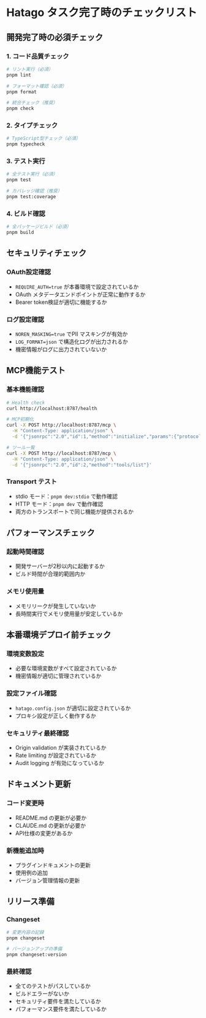 # Hatago タスク完了時のチェックリスト

## 開発完了時の必須チェック

### 1. コード品質チェック

```bash
# リント実行（必須）
pnpm lint

# フォーマット確認（必須）
pnpm format

# 統合チェック（推奨）
pnpm check
```

### 2. タイプチェック

```bash
# TypeScript型チェック（必須）
pnpm typecheck
```

### 3. テスト実行

```bash
# 全テスト実行（必須）
pnpm test

# カバレッジ確認（推奨）
pnpm test:coverage
```

### 4. ビルド確認

```bash
# 全パッケージビルド（必須）
pnpm build
```

## セキュリティチェック

### OAuth設定確認

- `REQUIRE_AUTH=true` が本番環境で設定されているか
- OAuth メタデータエンドポイントが正常に動作するか
- Bearer token検証が適切に機能するか

### ログ設定確認

- `NOREN_MASKING=true` でPII マスキングが有効か
- `LOG_FORMAT=json` で構造化ログが出力されるか
- 機密情報がログに出力されていないか

## MCP機能テスト

### 基本機能確認

```bash
# Health check
curl http://localhost:8787/health

# MCP初期化
curl -X POST http://localhost:8787/mcp \
  -H "Content-Type: application/json" \
  -d '{"jsonrpc":"2.0","id":1,"method":"initialize","params":{"protocolVersion":"2025-06-18","capabilities":{},"clientInfo":{"name":"test","version":"1.0.0"}}}'

# ツール一覧
curl -X POST http://localhost:8787/mcp \
  -H "Content-Type: application/json" \
  -d '{"jsonrpc":"2.0","id":2,"method":"tools/list"}'
```

### Transport テスト

- stdio モード：`pnpm dev:stdio` で動作確認
- HTTP モード：`pnpm dev` で動作確認
- 両方のトランスポートで同じ機能が提供されるか

## パフォーマンスチェック

### 起動時間確認

- 開発サーバーが2秒以内に起動するか
- ビルド時間が合理的範囲内か

### メモリ使用量

- メモリリークが発生していないか
- 長時間実行でメモリ使用量が安定しているか

## 本番環境デプロイ前チェック

### 環境変数設定

- 必要な環境変数がすべて設定されているか
- 機密情報が適切に管理されているか

### 設定ファイル確認

- `hatago.config.json` が適切に設定されているか
- プロキシ設定が正しく動作するか

### セキュリティ最終確認

- Origin validation が実装されているか
- Rate limiting が設定されているか
- Audit logging が有効になっているか

## ドキュメント更新

### コード変更時

- README.md の更新が必要か
- CLAUDE.md の更新が必要か
- API仕様の変更があるか

### 新機能追加時

- プラグインドキュメントの更新
- 使用例の追加
- バージョン管理情報の更新

## リリース準備

### Changeset

```bash
# 変更内容の記録
pnpm changeset

# バージョンアップの準備
pnpm changeset:version
```

### 最終確認

- 全てのテストがパスしているか
- ビルドエラーがないか
- セキュリティ要件を満たしているか
- パフォーマンス要件を満たしているか
